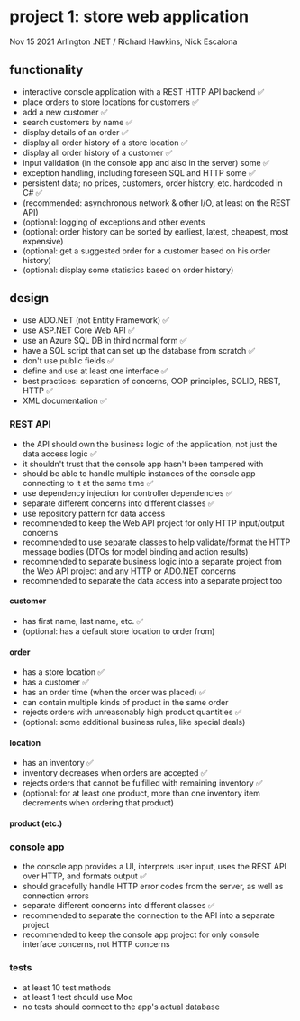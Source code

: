 # project 1: store web application
Nov 15 2021 Arlington .NET / Richard Hawkins, Nick Escalona

## functionality
* interactive console application with a REST HTTP API backend :white_check_mark:
* place orders to store locations for customers :white_check_mark:
* add a new customer :white_check_mark:
* search customers by name :white_check_mark:
* display details of an order :white_check_mark:
* display all order history of a store location :white_check_mark:
* display all order history of a customer :white_check_mark:
* input validation (in the console app and also in the server) some :white_check_mark:
* exception handling, including foreseen SQL and HTTP some :white_check_mark:
* persistent data; no prices, customers, order history, etc. hardcoded in C# :white_check_mark:
* (recommended: asynchronous network & other I/O, at least on the REST API)
* (optional: logging of exceptions and other events
* (optional: order history can be sorted by earliest, latest, cheapest, most expensive)
* (optional: get a suggested order for a customer based on his order history)
* (optional: display some statistics based on order history)

## design
* use ADO.NET (not Entity Framework) :white_check_mark:
* use ASP.NET Core Web API :white_check_mark:
* use an Azure SQL DB in third normal form :white_check_mark:
* have a SQL script that can set up the database from scratch :white_check_mark:
* don't use public fields :white_check_mark:
* define and use at least one interface :white_check_mark:
* best practices: separation of concerns, OOP principles, SOLID, REST, HTTP :white_check_mark:
* XML documentation :white_check_mark:

### REST API

* the API should own the business logic of the application, not just the data access logic :white_check_mark:
* it shouldn't trust that the console app hasn't been tampered with
* should be able to handle multiple instances of the console app connecting to it at the same time :white_check_mark:
* use dependency injection for controller dependencies :white_check_mark:
* separate different concerns into different classes :white_check_mark:
* use repository pattern for data access 
* recommended to keep the Web API project for only HTTP input/output concerns
* recommended to use separate classes to help validate/format the HTTP message bodies (DTOs for model binding and action results)
* recommended to separate business logic into a separate project from the Web API project and any HTTP or ADO.NET concerns
* recommended to separate the data access into a separate project too

#### customer
* has first name, last name, etc. :white_check_mark:
* (optional: has a default store location to order from) 

#### order
* has a store location :white_check_mark:
* has a customer :white_check_mark:
* has an order time (when the order was placed) :white_check_mark:
* can contain multiple kinds of product in the same order 
* rejects orders with unreasonably high product quantities :white_check_mark:
* (optional: some additional business rules, like special deals)

#### location
* has an inventory :white_check_mark:
* inventory decreases when orders are accepted :white_check_mark:
* rejects orders that cannot be fulfilled with remaining inventory :white_check_mark:
* (optional: for at least one product, more than one inventory item decrements when ordering that product) 

#### product (etc.)

### console app
* the console app provides a UI, interprets user input, uses the REST API over HTTP, and formats output :white_check_mark:
* should gracefully handle HTTP error codes from the server, as well as connection errors
* separate different concerns into different classes :white_check_mark:
* recommended to separate the connection to the API into a separate project
* recommended to keep the console app project for only console interface concerns, not HTTP concerns

### tests
* at least 10 test methods
* at least 1 test should use Moq
* no tests should connect to the app's actual database
